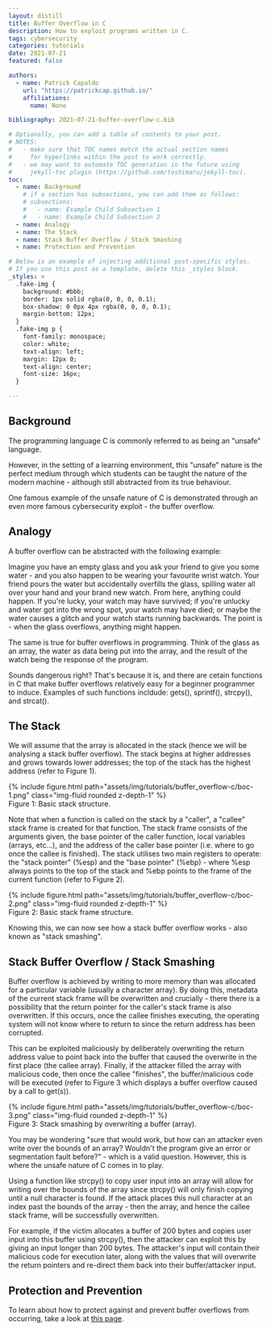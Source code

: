 ```yaml
---
layout: distill
title: Buffer Overflow in C
description: How to exploit programs written in C.
tags: cybersecurity
categories: tutorials
date: 2021-07-21
featured: false

authors:
  - name: Patrick Capaldo
    url: "https://patrickcap.github.io/"
    affiliations:
      name: None

bibliography: 2021-07-21-buffer-overflow-c.bib

# Optionally, you can add a table of contents to your post.
# NOTES:
#   - make sure that TOC names match the actual section names
#     for hyperlinks within the post to work correctly.
#   - we may want to automate TOC generation in the future using
#     jekyll-toc plugin (https://github.com/toshimaru/jekyll-toc).
toc:
  - name: Background
    # if a section has subsections, you can add them as follows:
    # subsections:
    #   - name: Example Child Subsection 1
    #   - name: Example Child Subsection 2
  - name: Analogy
  - name: The Stack
  - name: Stack Buffer Overflow / Stack Smashing
  - name: Protection and Prevention

# Below is an example of injecting additional post-specific styles.
# If you use this post as a template, delete this _styles block.
_styles: >
  .fake-img {
    background: #bbb;
    border: 1px solid rgba(0, 0, 0, 0.1);
    box-shadow: 0 0px 4px rgba(0, 0, 0, 0.1);
    margin-bottom: 12px;
  }
  .fake-img p {
    font-family: monospace;
    color: white;
    text-align: left;
    margin: 12px 0;
    text-align: center;
    font-size: 16px;
  }

---
```


## Background

The programming language C is commonly referred to as being an "unsafe" language.

However, in the setting of a learning environment, this "unsafe" nature is the perfect medium through which students can be taught the nature of the modern machine - although still abstracted from its true behaviour.

One famous example of the unsafe nature of C is demonstrated through an even more famous cybersecurity exploit - the buffer overflow.

## Analogy

A buffer overflow can be abstracted with the following example:

Imagine you have an empty glass and you ask your friend to give you some water - and you also happen to be wearing your favourite wrist watch. Your friend pours the water but accidentally overfills the glass, spilling water all over your hand and your brand new watch. From here, anything could happen. If you're lucky, your watch may have survived; if you're unlucky and water got into the wrong spot, your watch may have died; or maybe the water causes a glitch and your watch starts running backwards. The point is - when the glass overflows, anything might happen.

The same is true for buffer overflows in programming. Think of the glass as an array, the water as data being put into the array, and the result of the watch being the response of the program.

Sounds dangerous right? That's because it is, and there are cetain functions in C that make buffer overflows relatively easy for a beginner programmer to induce. Examples of such functions incldude: gets(), sprintf(), strcpy(), and strcat().

## The Stack

We will assume that the array is allocated in the stack (hence we will be analysing a stack buffer overflow). The stack begins at higher addresses and grows towards lower addresses; the top of the stack has the highest address (refer to Figure 1).

<div class="row mt-3">
    <div class="col-sm mt-3 mt-md-0">
        {% include figure.html path="assets/img/tutorials/buffer_overflow-c/boc-1.png" class="img-fluid rounded z-depth-1" %}
    </div>
</div>
<div class="caption">
    Figure 1: Basic stack structure.
</div>

Note that when a function is called on the stack by a "caller", a "callee" stack frame is created for that function. The stack frame consists of the arguments given, the base pointer of the caller function, local variables (arrays, etc...), and the address of the caller base pointer (i.e. where to go once the callee is finished). The stack utilises two main registers to operate: the "stack pointer" (%esp) and the "base pointer" (%ebp) - where %esp always points to the top of the stack and %ebp points to the frame of the current function (refer to Figure 2).

<div class="row mt-3">
    <div class="col-sm mt-3 mt-md-0">
        {% include figure.html path="assets/img/tutorials/buffer_overflow-c/boc-2.png" class="img-fluid rounded z-depth-1" %}
    </div>
</div>
<div class="caption">
    Figure 2: Basic stack frame structure.
</div>

Knowing this, we can now see how a stack buffer overflow works - also known as "stack smashing".

## Stack Buffer Overflow / Stack Smashing

Buffer overflow is achieved by writing to more memory than was allocated for a particular variable (usually a character array). By doing this, metadata of the current stack frame will be overwritten and crucially - there there is a possibility that the return pointer for the caller's stack frame is also overwritten. If this occurs, once the callee finishes executing, the operating system will not know where to return to since the return address has been corrupted.

This can be exploited maliciously by deliberately overwriting the return address value to point back into the buffer that caused the overwrite in the first place (the callee array). Finally, if the attacker filled the array with malicious code, then once the callee "finishes", the buffer/malicious code will be executed (refer to Figure 3 which displays a buffer overflow caused by a call to get(s)).

<div class="row mt-3">
    <div class="col-sm mt-3 mt-md-0">
        {% include figure.html path="assets/img/tutorials/buffer_overflow-c/boc-3.png" class="img-fluid rounded z-depth-1" %}
    </div>
</div>
<div class="caption">
    Figure 3: Stack smashing by overwriting a buffer (array).
</div>

You may be wondering "sure that would work, but how can an attacker even write over the bounds of an array? Wouldn't the program give an error or segmentation fault before?" - which is a valid question. However, this is where the unsafe nature of C comes in to play.

Using a function like strcpy() to copy user input into an array will allow for writing over the bounds of the array since strcpy() will only finish copying until a null character is found. If the attack places this null character at an index past the bounds of the array - then the array, and hence the callee stack frame, will be successfully overwritten.

For example, if the victim allocates a buffer of 200 bytes and copies user input into this buffer using strcpy(), then the attacker can exploit this by giving an input longer than 200 bytes. The attacker's input will contain their malicious code for execution later, along with the values that will overwrite the return pointers and re-direct them back into their buffer/attacker input.

## Protection and Prevention

To learn about how to protect against and prevent buffer overflows from occurring, take a look at [this page](https://patrickcap.github.io/blog/2021/buffer-overflow-prot/).
